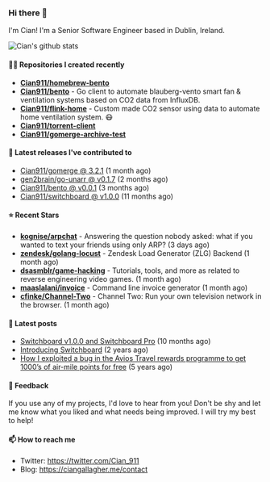 ### Hi there 👋

I'm Cian! I'm a Senior Software Engineer based in Dublin, Ireland.

![Cian's github stats](https://github-readme-stats.vercel.app/api?username=CIan911&theme=dracula&show_icons=true)

#### 👨‍💻 Repositories I created recently
- **[Cian911/homebrew-bento](https://github.com/Cian911/homebrew-bento)**
- **[Cian911/bento](https://github.com/Cian911/bento)** - Go client to automate blauberg-vento smart fan &amp; ventilation systems based on CO2 data from InfluxDB.
- **[Cian911/flink-home](https://github.com/Cian911/flink-home)** - Custom made CO2 sensor using data to automate home ventilation system. :mask:
- **[Cian911/torrent-client](https://github.com/Cian911/torrent-client)**
- **[Cian911/gomerge-archive-test](https://github.com/Cian911/gomerge-archive-test)**

#### 🚀 Latest releases I've contributed to


- [Cian911/gomerge @ 3.2.1](https://github.com/Cian911/gomerge/releases/tag/3.2.1) (1 month ago)
- [gen2brain/go-unarr @ v0.1.7](https://github.com/gen2brain/go-unarr/releases/tag/v0.1.7) (2 months ago)
- [Cian911/bento @ v0.0.1](https://github.com/Cian911/bento/releases/tag/v0.0.1) (3 months ago)
- [Cian911/switchboard @ v1.0.0](https://github.com/Cian911/switchboard/releases/tag/v1.0.0) (11 months ago)

#### ⭐ Recent Stars


- **[kognise/arpchat](https://github.com/kognise/arpchat)** - Answering the question nobody asked: what if you wanted to text your friends using only ARP? (3 days ago)
- **[zendesk/golang-locust](https://github.com/zendesk/golang-locust)** - Zendesk Load Generator (ZLG) Backend (1 month ago)
- **[dsasmblr/game-hacking](https://github.com/dsasmblr/game-hacking)** - Tutorials, tools, and more as related to reverse engineering video games. (1 month ago)
- **[maaslalani/invoice](https://github.com/maaslalani/invoice)** - Command line invoice generator (1 month ago)
- **[cfinke/Channel-Two](https://github.com/cfinke/Channel-Two)** - Channel Two: Run your own television network in the browser. (1 month ago)

#### 📄 Latest posts
- [Switchboard v1.0.0 and Switchboard Pro](https://ciangallagher.me/2022/09/17/Switchboard-v1-and-pro/) (10 months ago)
- [Introducing Switchboard](https://ciangallagher.me/2022/01/28/Introducing-switchboard/) (2 years ago)
- [How I exploited a bug in the Avios Travel rewards programme to get 1000’s of air-mile points for free](https://ciangallagher.me/2018/04/21/How-i-exploited-a-bug-in-the-avios-travel-rewards-system/) (5 years ago)

#### 💬 Feedback

If you use any of my projects, I'd love to hear from you! Don't be shy and let me know what you liked
and what needs being improved. I will try my best to help!

#### 📫 How to reach me

- Twitter: https://twitter.com/Cian_911
- Blog: https://ciangallagher.me/contact
